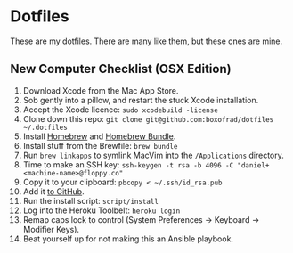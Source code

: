 # Dotfiles

These are my dotfiles. There are many like them, but these ones are mine.

## New Computer Checklist (OSX Edition)

1. Download Xcode from the Mac App Store.
2. Sob gently into a pillow, and restart the stuck Xcode installation.
3. Accept the Xcode licence: `sudo xcodebuild -license`
4. Clone down this repo: `git clone git@github.com:boxofrad/dotfiles ~/.dotfiles`
5. Install [Homebrew](http://brew.sh) and [Homebrew Bundle](https://github.com/Homebrew/homebrew-bundle).
6. Install stuff from the Brewfile: `brew bundle`
7. Run `brew linkapps` to symlink MacVim into the `/Applications` directory.
8. Time to make an SSH key: `ssh-keygen -t rsa -b 4096 -C "daniel+<machine-name>@floppy.co"`
9. Copy it to your clipboard: `pbcopy < ~/.ssh/id_rsa.pub`
10. Add it [to GitHub](https://github.com/settings/ssh).
11. Run the install script: `script/install`
12. Log into the Heroku Toolbelt: `heroku login`
13. Remap caps lock to control (System Preferences → Keyboard → Modifier Keys).
14. Beat yourself up for not making this an Ansible playbook.
